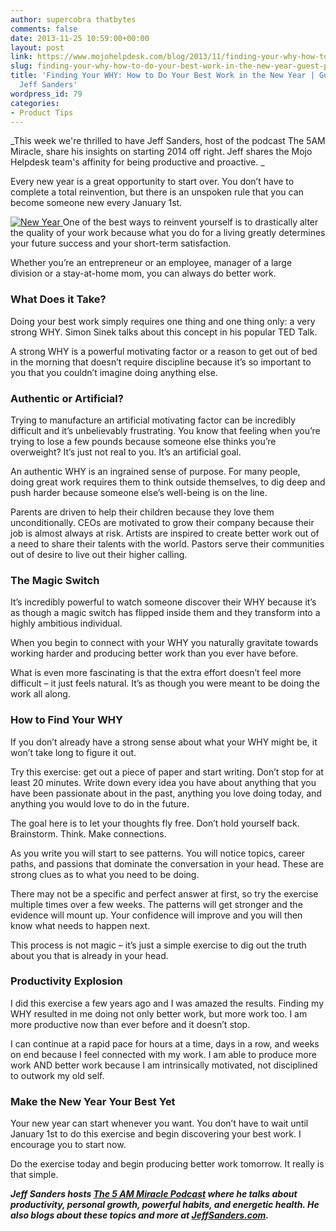 ```yaml
---
author: supercobra thatbytes
comments: false
date: 2013-11-25 10:59:00+00:00
layout: post
link: https://www.mojohelpdesk.com/blog/2013/11/finding-your-why-how-to-do-your-best-work-in-the-new-year-guest-post-by-jeff-sanders/
slug: finding-your-why-how-to-do-your-best-work-in-the-new-year-guest-post-by-jeff-sanders
title: 'Finding Your WHY: How to Do Your Best Work in the New Year | Guest Post by
  Jeff Sanders'
wordpress_id: 79
categories:
- Product Tips
---
```


_This week we're thrilled to have Jeff Sanders, host of the podcast The 5AM Miracle, share his insights on starting 2014 off right. Jeff shares the Mojo Helpdesk team's affinity for being productive and proactive. _<!-- more -->

Every new year is a great opportunity to start over. You don’t have to complete a total reinvention, but there is an unspoken rule that you can become someone new every January 1st.


[![New Year](http://www.mojohelpdesk.com/blog/wordpress/wp-content/uploads/2013/11/New-Year.png)](http://www.mojohelpdesk.com/blog/wordpress/wp-content/uploads/2013/11/New-Year.png)[
](http://www.mojohelpdesk.com/blog/wordpress/wp-content/uploads/2013/11/18-1.png)
One of the best ways to reinvent yourself is to drastically alter the quality of your work because what you do for a living greatly determines your future success and your short-term satisfaction.


Whether you’re an entrepreneur or an employee, manager of a large division or a stay-at-home mom, you can always do better work.


### What Does it Take?


Doing your best work simply requires one thing and one thing only: a very strong WHY. Simon Sinek talks about this concept in his popular TED Talk.

A strong WHY is a powerful motivating factor or a reason to get out of bed in the morning that doesn’t require discipline because it’s so important to you that you couldn’t imagine doing anything else.


### Authentic or Artificial?


Trying to manufacture an artificial motivating factor can be incredibly difficult and it’s unbelievably frustrating. You know that feeling when you’re trying to lose a few pounds because someone else thinks you’re overweight? It’s just not real to you. It’s an artificial goal.

An authentic WHY is an ingrained sense of purpose. For many people, doing great work requires them to think outside themselves, to dig deep and push harder because someone else’s well-being is on the line.

Parents are driven to help their children because they love them unconditionally. CEOs are motivated to grow their company because their job is almost always at risk. Artists are inspired to create better work out of a need to share their talents with the world. Pastors serve their communities out of desire to live out their higher calling.


### The Magic Switch


It’s incredibly powerful to watch someone discover their WHY because it’s as though a magic switch has flipped inside them and they transform into a highly ambitious individual.

When you begin to connect with your WHY you naturally gravitate towards working harder and producing better work than you ever have before.

What is even more fascinating is that the extra effort doesn’t feel more difficult – it just feels natural. It’s as though you were meant to be doing the work all along.


### How to Find Your WHY


If you don’t already have a strong sense about what your WHY might be, it won’t take long to figure it out.

Try this exercise: get out a piece of paper and start writing. Don’t stop for at least 20 minutes. Write down every idea you have about anything that you have been passionate about in the past, anything you love doing today, and anything you would love to do in the future.

The goal here is to let your thoughts fly free. Don’t hold yourself back. Brainstorm. Think. Make connections.

As you write you will start to see patterns. You will notice topics, career paths, and passions that dominate the conversation in your head. These are strong clues as to what you need to be doing.

There may not be a specific and perfect answer at first, so try the exercise multiple times over a few weeks. The patterns will get stronger and the evidence will mount up. Your confidence will improve and you will then know what needs to happen next.

This process is not magic – it’s just a simple exercise to dig out the truth about you that is already in your head.


### Productivity Explosion


I did this exercise a few years ago and I was amazed the results. Finding my WHY resulted in me doing not only better work, but more work too. I am more productive now than ever before and it doesn’t stop.

I can continue at a rapid pace for hours at a time, days in a row, and weeks on end because I feel connected with my work. I am able to produce more work AND better work because I am intrinsically motivated, not disciplined to outwork my old self.


### Make the New Year Your Best Yet


Your new year can start whenever you want. You don’t have to wait until January 1st to do this exercise and begin discovering your best work. I encourage you to start now.

Do the exercise today and begin producing better work tomorrow. It really is that simple.

**_Jeff Sanders hosts [The 5 AM Miracle Podcast](http://jeffsanders.com/5ammiraclepodcast/) where he talks about productivity, personal growth, powerful habits, and energetic health. He also blogs about these topics and more at [JeffSanders.com](http://jeffsanders.com/)._**
